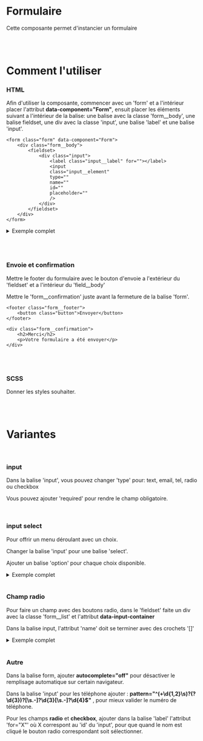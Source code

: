 # Formulaire

Cette composante permet d'instancier un formulaire

<br><br>

# Comment l'utiliser

### **HTML**

Afin d'utiliser la composante, commencer avec un 'form' et a l'intérieur placer l'attribut **data-component="Form"**, ensuit placer les éléments suivant a l'intérieur de la balise: une balise avec la classe 'form\_\_body', une balise fieldset, une div avec la classe 'input', une balise 'label' et une balise 'input'.

```
<form class="form" data-component="Form">
    <div class="form__body">
        <fieldset>
            <div class="input">
                <label class="input__label" for=""></label>
                <input
                class="input__element"
                type=""
                name=""
                id=""
                placeholder=""
                />
            </div>
        </fieldset>
    </div>
</form>
```

<details>
<summary>Exemple complet</summary>

```
<form action="" class="form" autocomplete="off" data-component="Form">
    <div class="form__body">
        <fieldset class="grid">
            <div class="input">
                <label class="input__label" for="name">Nom</label>
                <input
                class="input__element"
                type="text"
                name="name"
                id="name"
                placeholder="Nom"
                required
                />
            </div>
        </fieldset>
    </div>
</form>
```

</details>

<br><br>

### Envoie et confirmation

Mettre le footer du formulaire avec le bouton d'envoie a l'extérieur du 'fieldset' et a l'intérieur du 'field\_\_body'

Mettre le 'form\_\_confirmation' juste avant la fermeture de la balise 'form'.

```
<footer class="form__footer">
    <button class="button">Envoyer</button>
</footer>

<div class="form__confirmation">
    <h2>Merci</h2>
    <p>Votre formulaire a été envoyer</p>
</div>
```

<br><br>

### **SCSS**

Donner les styles souhaiter.

<br><br>

# Variantes

<br>

### **input**

Dans la balise 'input', vous pouvez changer 'type' pour: text, email, tel, radio ou checkbox

Vous pouvez ajouter 'required' pour rendre le champ obligatoire.

<br>

### **input select**

Pour offrir un menu déroulant avec un choix.

Changer la balise 'input' pour une balise 'select'.

Ajouter un balise 'option' pour chaque choix disponible.

<details>
<summary>Exemple complet</summary>

```
 <div class="input select">
    <label class="input__label" for="day">Choisir un jour</label>
    <select name="day" id="day" class="input__element" required>
        <option value="" hidden>Choisir une journée</option>
        <option value="day1">Jour 1</option>
        <option value="day2">Jour 2</option>
        <option value="day3">Jour 3</option>
    </select>
</div>
```

</details>

<br>

### **Champ radio**

Pour faire un champ avec des boutons radio, dans le 'fieldset' faite un div avec la classe 'form\_\_list' et l'attribut **data-input-container**

Dans la balise input, l'attribut 'name' doit se terminer avec des crochets '[]'

<details>
<summary>Exemple complet</summary>

```
<fieldset>
    <div class="form__list" data-input-container>
        <div class="input radio">
            <input
            class="input__element"
            type="radio"
            name="sexe[]"
            id="sexeM"
            value="Homme"
            required
            />
            <label class="input__label" for="sexeM">Homme</label>
        </div>
        <div class="input radio">
            <input
            class="input__element"
            type="radio"
            name="sexe[]"
            id="sexeF"
            value="Femme"
            required
            />
            <label class="input__label" for="sexeF">Femme</label>
        </div>
    </div>
</fieldset>
```

</details>

<br>

### **Autre**

Dans la balise form, ajouter **autocomplete="off"** pour désactiver le remplisage automatique sur certain navigateur.

Dans la balise 'input' pour les téléphone ajouter : **pattern="^(\+\d{1,2}\s)?\(?\d{3}\)?[\s.-]?\d{3}[\s.-]?\d{4}$"** , pour mieux valider le numéro de téléphone.

Pour les champs **radio** et **checkbox**, ajouter dans la balise 'label' l'attribut 'for="X"' où X correspont au 'id' du 'input', pour que quand le nom est cliqué le bouton radio correspondant soit sélectionner.

<br>
